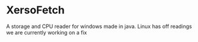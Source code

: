 # XersoFetch
A storage and CPU reader for windows made in java. Linux has off readings we are currently working on a fix
